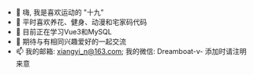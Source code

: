 - 👋 嗨, 我是喜欢运动的 "十九"
- 👀 平时喜欢养花、健身、动漫和宅家码代码
- 🌱 目前正在学习Vue3和MySQL
- 💞️ 期待与有相同兴趣爱好的一起交流
- 📫 我的邮箱: xiangyi_n@163.com; 我的微信: Dreamboat-v-  添加时请注明来意

<!---
Yangxy-hub/Yangxy-hub is a ✨ special ✨ repository because its `README.md` (this file) appears on your GitHub profile.
You can click the Preview link to take a look at your changes.
--->
